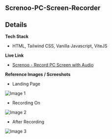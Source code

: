## Screnoo-PC-Screen-Recorder


**Details**
- 

**Tech Stack**
- HTML, Tailwind CSS, Vanilla Javascript, ViteJS

**Live Link**
- [Screnoo - Record PC Screen with Audio](https://s4shibam-screnoo.netlify.app/)

**Reference Images / Screeshots**


- Landing Page

![Image 1](https://drive.google.com/uc?export=view&id=)


- Recording On

![Image 2](https://drive.google.com/uc?export=view&id=)


- After Recording

![Image 3](https://drive.google.com/uc?export=view&id=)
